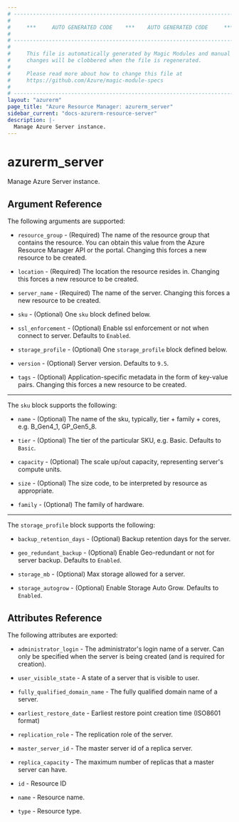```yaml
---
# ----------------------------------------------------------------------------
#
#     ***     AUTO GENERATED CODE    ***    AUTO GENERATED CODE     ***
#
# ----------------------------------------------------------------------------
#
#     This file is automatically generated by Magic Modules and manual
#     changes will be clobbered when the file is regenerated.
#
#     Please read more about how to change this file at
#     https://github.com/Azure/magic-module-specs
#
# ----------------------------------------------------------------------------
layout: "azurerm"
page_title: "Azure Resource Manager: azurerm_server"
sidebar_current: "docs-azurerm-resource-server"
description: |-
  Manage Azure Server instance.
---
```


# azurerm_server

Manage Azure Server instance.


## Argument Reference

The following arguments are supported:

* `resource_group` - (Required) The name of the resource group that contains the resource. You can obtain this value from the Azure Resource Manager API or the portal. Changing this forces a new resource to be created.

* `location` - (Required) The location the resource resides in. Changing this forces a new resource to be created.

* `server_name` - (Required) The name of the server. Changing this forces a new resource to be created.

* `sku` - (Optional) One `sku` block defined below.

* `ssl_enforcement` - (Optional) Enable ssl enforcement or not when connect to server. Defaults to `Enabled`.

* `storage_profile` - (Optional) One `storage_profile` block defined below.

* `version` - (Optional) Server version. Defaults to `9.5`.

* `tags` - (Optional) Application-specific metadata in the form of key-value pairs. Changing this forces a new resource to be created.

---

The `sku` block supports the following:

* `name` - (Optional) The name of the sku, typically, tier + family + cores, e.g. B_Gen4_1, GP_Gen5_8.

* `tier` - (Optional) The tier of the particular SKU, e.g. Basic. Defaults to `Basic`.

* `capacity` - (Optional) The scale up/out capacity, representing server's compute units.

* `size` - (Optional) The size code, to be interpreted by resource as appropriate.

* `family` - (Optional) The family of hardware.

---

The `storage_profile` block supports the following:

* `backup_retention_days` - (Optional) Backup retention days for the server.

* `geo_redundant_backup` - (Optional) Enable Geo-redundant or not for server backup. Defaults to `Enabled`.

* `storage_mb` - (Optional) Max storage allowed for a server.

* `storage_autogrow` - (Optional) Enable Storage Auto Grow. Defaults to `Enabled`.

## Attributes Reference

The following attributes are exported:

* `administrator_login` - The administrator's login name of a server. Can only be specified when the server is being created (and is required for creation).

* `user_visible_state` - A state of a server that is visible to user.

* `fully_qualified_domain_name` - The fully qualified domain name of a server.

* `earliest_restore_date` - Earliest restore point creation time (ISO8601 format)

* `replication_role` - The replication role of the server.

* `master_server_id` - The master server id of a replica server.

* `replica_capacity` - The maximum number of replicas that a master server can have.

* `id` - Resource ID

* `name` - Resource name.

* `type` - Resource type.
